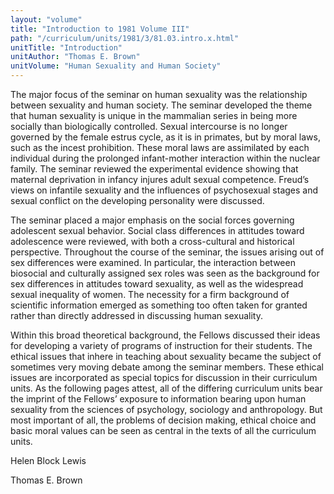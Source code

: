 ```yaml
---
layout: "volume"
title: "Introduction to 1981 Volume III"
path: "/curriculum/units/1981/3/81.03.intro.x.html"
unitTitle: "Introduction"
unitAuthor: "Thomas E. Brown"
unitVolume: "Human Sexuality and Human Society"
---
```

<body>
 <p>
  The major focus of the seminar on human sexuality was the relationship between sexuality and human society. The seminar developed the theme that human sexuality is unique in the mammalian series in being more socially than biologically controlled. Sexual intercourse is no longer governed by the female estrus cycle, as it is in primates, but by moral laws, such as the incest prohibition. These moral laws are assimilated by each individual during the prolonged infant-mother interaction within the nuclear family. The seminar reviewed the experimental evidence showing that maternal deprivation in infancy injures adult sexual competence. Freud’s views on infantile sexuality and the influences of psychosexual stages and sexual conflict on the developing personality were discussed.
 </p>
 <p>
  The seminar placed a major emphasis on the social forces governing adolescent sexual behavior. Social class differences in attitudes toward adolescence were reviewed, with both a cross-cultural and historical perspective. Throughout the course of the seminar, the issues arising out of sex differences were examined. In particular, the interaction between biosocial and culturally assigned sex roles was seen as the background for sex differences in attitudes toward sexuality, as well as the widespread sexual inequality of women. The necessity for a firm background of scientific information emerged as something too often taken for granted rather than directly addressed in discussing human sexuality.
 </p>
 <p>
  Within this broad theoretical background, the Fellows discussed their ideas for developing a variety of programs of instruction for their students. The ethical issues that inhere in teaching about sexuality became the subject of sometimes very moving debate among the seminar members. These ethical issues are incorporated as special topics for discussion in their curriculum units. As the following pages attest, all of the differing curriculum units bear the imprint of the Fellows’ exposure to information bearing upon human sexuality from the sciences of psychology, sociology and anthropology. But most important of all, the problems of decision making, ethical choice and basic moral values can be seen as central in the texts of all the curriculum units.
 </p>
 <p>
  Helen Block Lewis
 </p>
 <p>
  Thomas E. Brown
 </p>

</body>
